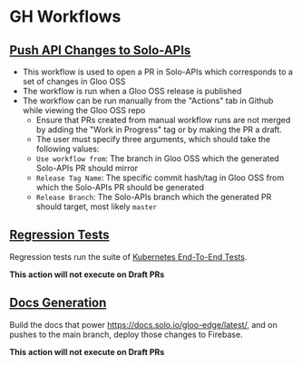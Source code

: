 # GH Workflows

## [Push API Changes to Solo-APIs](./push-solo-apis-branch.yaml)
 - This workflow is used to open a PR in Solo-APIs which corresponds to a set of changes in Gloo OSS
 - The workflow is run when a Gloo OSS release is published
 - The workflow can be run manually from the "Actions" tab in Github while viewing the Gloo OSS repo
   - Ensure that PRs created from manual workflow runs are not merged by adding the "Work in Progress" tag or by making 
     the PR a draft.
   - The user must specify three arguments, which should take the following values:
   - `Use workflow from`: The branch in Gloo OSS which the generated Solo-APIs PR should mirror
   - `Release Tag Name`: The specific commit hash/tag in Gloo OSS from which the Solo-APIs PR should be generated
   - `Release Branch`: The Solo-APIs branch which the generated PR should target, most likely `master`

## [Regression Tests](./regression-tests.yaml)
Regression tests run the suite of [Kubernetes End-To-End Tests](https://github.com/solo-io/gloo/tree/master/test).

**This action will not execute on Draft PRs**

## [Docs Generation](./docs-gen.yaml)
Build the docs that power https://docs.solo.io/gloo-edge/latest/, and on pushes to the main branch, deploy those changes to Firebase.

**This action will not execute on Draft PRs**